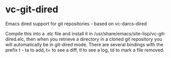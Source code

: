 vc-git-dired
============

Emacs dired support for git repositories - based on vc-darcs-dired

Compile this into a .elc file and install it in /usr/share/emacs/site-lisp/vc-git-dired.elc,
then when you retrieve a directory in a cloned git repository you will automatically be in
git-dired mode.  There are several bindings with the prefix t - ta to add, t= to see a diff,
tl to see a log, td to mark a file removed.
